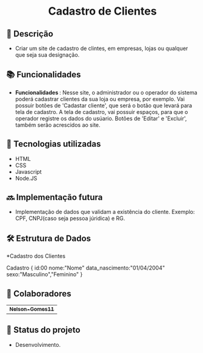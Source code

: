 <h1 align="center">Cadastro de Clientes</h1>

## :memo: Descrição
* Criar um site de cadastro de clintes, em empresas, lojas ou qualquer que seja sua designação.

## :books: Funcionalidades
* <b>Funcionalidades </b>: Nesse site, o administrador ou o operador do sistema poderá cadastrar clientes da sua loja ou empresa, por exemplo.
Vai possuir botões de 'Cadastar cliente', que será o botão que levará para tela de cadastro.
A tela de cadastro, vai possuir espaços, para que o operador registre os dados do usúario.
Botões de 'Editar' e 'Excluir', também serão acrescidos ao site.

## :wrench: Tecnologias utilizadas
* HTML
* CSS
* Javascript
* Node.JS

## :soon: Implementação futura
* Implementação de dados que validam a existência do cliente. Exemplo: CPF, CNPJ(caso seja pessoa júridica) e RG.

## :hammer_and_wrench: Estrutura de Dados
*Cadastro dos Clientes

Cadastro {
    id:00
    nome:"Nome"
    data_nascimento:"01/04/2004"
    sexo:"Masculino","Feminino"
    }
    
## :handshake: Colaboradores
<table>
  <tr>
    <td align="center">
      <a href=https://github.com/Nelson-Gomes11>
        <sub>
          <b>Nelson-Gomes11</b>
        </sub>
      </a>
    </td>
  </tr>
</table>

## :dart: Status do projeto
* Desenvolvimento.

